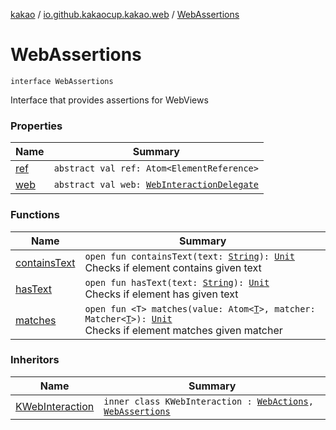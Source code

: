 [kakao](../../index.md) / [io.github.kakaocup.kakao.web](../index.md) / [WebAssertions](./index.md)

# WebAssertions

`interface WebAssertions`

Interface that provides assertions for WebViews

### Properties

| Name | Summary |
|---|---|
| [ref](ref.md) | `abstract val ref: Atom<ElementReference>` |
| [web](web.md) | `abstract val web: `[`WebInteractionDelegate`](../../io.github.kakaocup.kakao.delegate/-web-interaction-delegate/index.md) |

### Functions

| Name | Summary |
|---|---|
| [containsText](contains-text.md) | `open fun containsText(text: `[`String`](https://kotlinlang.org/api/latest/jvm/stdlib/kotlin/-string/index.html)`): `[`Unit`](https://kotlinlang.org/api/latest/jvm/stdlib/kotlin/-unit/index.html)<br>Checks if element contains given text |
| [hasText](has-text.md) | `open fun hasText(text: `[`String`](https://kotlinlang.org/api/latest/jvm/stdlib/kotlin/-string/index.html)`): `[`Unit`](https://kotlinlang.org/api/latest/jvm/stdlib/kotlin/-unit/index.html)<br>Checks if element has given text |
| [matches](matches.md) | `open fun <T> matches(value: Atom<`[`T`](matches.md#T)`>, matcher: Matcher<`[`T`](matches.md#T)`>): `[`Unit`](https://kotlinlang.org/api/latest/jvm/stdlib/kotlin/-unit/index.html)<br>Checks if element matches given matcher |

### Inheritors

| Name | Summary |
|---|---|
| [KWebInteraction](../-web-element-builder/-k-web-interaction/index.md) | `inner class KWebInteraction : `[`WebActions`](../-web-actions/index.md)`, `[`WebAssertions`](./index.md) |
